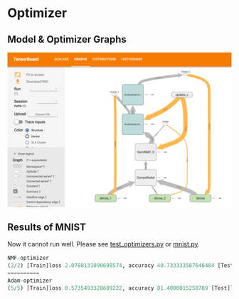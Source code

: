 # Optimizer


## Model & Optimizer Graphs

![](./assets/models.png)


## Results of MNIST

Now it cannot run well. Please see [test_optimizers.py](https://github.com/ashigirl96/nmf-nn/blob/master/optimizer/tests/test_optimizers.py) or [mnist.py](https://github.com/ashigirl96/nmf-nn/blob/master/examples/mnist.py).

```python
NMF-optimizer
(2/2) [Train]loss 2.0788131090698574, accuracy 40.733333587646484 [Test]loss 2.099674575219118, accuracy 49.67333297729492
==========
Adam-optimizer
(5/5) [Train]loss 0.5735493328609222, accuracy 81.4000015258789 [Test]loss 0.5333448813711203, accuracy 83.63999938964844
```
